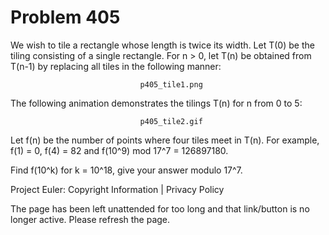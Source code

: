 #   Problem 405

   We wish to tile a rectangle whose length is twice its width.
   Let T(0) be the tiling consisting of a single rectangle.
   For n > 0, let T(n) be obtained from T(n-1) by replacing all tiles in the
   following manner:

                                 p405_tile1.png

   The following animation demonstrates the tilings T(n) for n from 0 to 5:

                                 p405_tile2.gif

   Let f(n) be the number of points where four tiles meet in T(n).
   For example, f(1) = 0, f(4) = 82 and f(10^9) mod 17^7 = 126897180.

   Find f(10^k) for k = 10^18, give your answer modulo 17^7.

   Project Euler: Copyright Information | Privacy Policy

   The page has been left unattended for too long and that link/button is no
   longer active. Please refresh the page.
